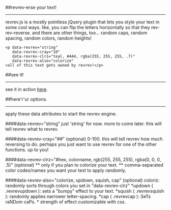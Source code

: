 ##revrev-erse your text!
- - -
revrev.js is a mostly pointless jQuery plugin that lets you style your text in some cool ways. like, you can flip the letters horizontally so that they rev-rev-reverse. and there are other things, too... random caps, random spacing, random colors, random heights!

    <p data-revrev="string"
       data-revrev-cray="10"
       data-revrev-clrz="teal, #444, rgba(255, 255, 255, .7)"
       data-revrev-also="colorize"
    >all of this text gets owned by revrev!</p>

##see it!
- - -
see it in action [here](http://stephenplusplus.github.io/revrev.js).

##here'r'ur options.
- - -
apply these data attributes to start the revrev engine.

####data-revrev="string"
    just 'string' for now. more to come later. this will tell revrev what to revrev.

####data-revrev-cray="##" (optional)
    0-100. this will tell revrev how much reversing to do.
    perhaps you just want to use revrev for one of the other functions. up to you!

####data-revrev-clrz="#hex, colorname, rgb(255, 255, 255), rgba(0, 0, 0, .5)" (optional)
    ** only if you plan to colorize your text. **
    comma-separated color codes/names you want your text to apply randomly.

####data-revrev-also="colorize, updown, squish, cap" (optional)
    coloriz: randomly sorts through colors you set in "data-revrev-clrz"
    *updown ( .revrevupdown ): sets a "bumpy" effect to your text.
    *squish ( .revrevsquish ): randomly applies narrower letter-spacing.
    *cap ( .revrevcap ): SeTs raNDom caPs.
    * strength of effect customizable with css.
